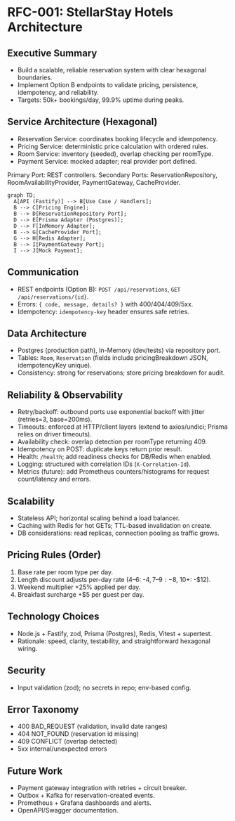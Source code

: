 # RFC-001: StellarStay Hotels Architecture

## Executive Summary
- Build a scalable, reliable reservation system with clear hexagonal boundaries.
- Implement Option B endpoints to validate pricing, persistence, idempotency, and reliability.
- Targets: 50k+ bookings/day, 99.9% uptime during peaks.

## Service Architecture (Hexagonal)
- Reservation Service: coordinates booking lifecycle and idempotency.
- Pricing Service: deterministic price calculation with ordered rules.
- Room Service: inventory (seeded), overlap checking per roomType.
- Payment Service: mocked adapter; real provider port defined.

Primary Port: REST controllers. Secondary Ports: ReservationRepository, RoomAvailabilityProvider, PaymentGateway, CacheProvider.

```mermaid
graph TD;
  A[API (Fastify)] --> B[Use Case / Handlers];
  B --> C[Pricing Engine];
  B --> D[ReservationRepository Port];
  D --> E[Prisma Adapter (Postgres)];
  D --> F[InMemory Adapter];
  B --> G[CacheProvider Port];
  G --> H[Redis Adapter];
  B --> I[PaymentGateway Port];
  I --> J[Mock Payment];
```

## Communication
- REST endpoints (Option B): `POST /api/reservations`, `GET /api/reservations/{id}`.
- Errors: `{ code, message, details? }` with 400/404/409/5xx.
- Idempotency: `idempotency-key` header ensures safe retries.

## Data Architecture
- Postgres (production path), In-Memory (dev/tests) via repository port.
- Tables: `Room`, `Reservation` (fields include pricingBreakdown JSON, idempotencyKey unique).
- Consistency: strong for reservations; store pricing breakdown for audit.

## Reliability & Observability
- Retry/backoff: outbound ports use exponential backoff with jitter (retries=3, base=200ms).
- Timeouts: enforced at HTTP/client layers (extend to axios/undici; Prisma relies on driver timeouts).
- Availability check: overlap detection per roomType returning 409.
- Idempotency on POST: duplicate keys return prior result.
- Health: `/health`; add readiness checks for DB/Redis when enabled.
- Logging: structured with correlation IDs (`X-Correlation-Id`).
- Metrics (future): add Prometheus counters/histograms for request count/latency and errors.

## Scalability
- Stateless API; horizontal scaling behind a load balancer.
- Caching with Redis for hot GETs; TTL-based invalidation on create.
- DB considerations: read replicas, connection pooling as traffic grows.

## Pricing Rules (Order)
1. Base rate per room type per day.
2. Length discount adjusts per-day rate (4–6: -$4, 7–9: -$8, 10+: -$12).
3. Weekend multiplier +25% applied per day.
4. Breakfast surcharge +$5 per guest per day.

## Technology Choices
- Node.js + Fastify, zod, Prisma (Postgres), Redis, Vitest + supertest.
- Rationale: speed, clarity, testability, and straightforward hexagonal wiring.

## Security
- Input validation (zod); no secrets in repo; env-based config.

## Error Taxonomy
- 400 BAD_REQUEST (validation, invalid date ranges)
- 404 NOT_FOUND (reservation id missing)
- 409 CONFLICT (overlap detected)
- 5xx internal/unexpected errors

## Future Work
- Payment gateway integration with retries + circuit breaker.
- Outbox + Kafka for reservation-created events.
- Prometheus + Grafana dashboards and alerts.
- OpenAPI/Swagger documentation.
